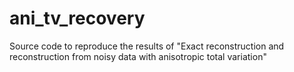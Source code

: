 # ani_tv_recovery
Source code to reproduce the results of "Exact reconstruction and reconstruction from noisy data with anisotropic total variation"
